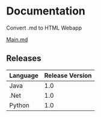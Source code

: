 # Documentation

Convert .md to HTML Webapp

[Main.md](./Main.md)

## Releases

| Language | Release Version |
|----------|-----------------|
| Java     | 1.0             |
| .Net     | 1.0             |
| Python   | 1.0             |

